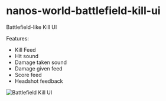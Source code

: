 # nanos-world-battlefield-kill-ui

Battlefield-like Kill UI

Features:
- Kill Feed
- Hit sound
- Damage taken sound
- Damage given feed
- Score feed
- Headshot feedback

![Battlefield Kill UI](https://i.imgur.com/kcMjbkh.jpg)
